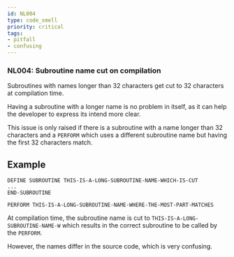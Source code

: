```yaml
---
id: NL004
type: code_smell
priority: critical
tags:
- pitfall 
- confusing 
---
```


### NL004: Subroutine name cut on compilation
Subroutines with names longer than 32 characters get cut to 32 characters at compilation time.

Having a subroutine with a longer name is no problem in itself, as it can help the developer to express its intend more clear.

This issue is only raised if there is a subroutine with a name longer than 32 characters and a `PERFORM` which uses a different subroutine
name but having the first 32 characters match.

## Example

```natural
DEFINE SUBROUTINE THIS-IS-A-LONG-SUBROUTINE-NAME-WHICH-IS-CUT
...
END-SUBROUTINE

PERFORM THIS-IS-A-LONG-SUBROUTINE-NAME-WHERE-THE-MOST-PART-MATCHES
```

At compilation time, the subroutine name is cut to `THIS-IS-A-LONG-SUBROUTINE-NAME-W` which results in the correct subroutine
to be called by the `PERFORM`.

However, the names differ in the source code, which is very confusing.
